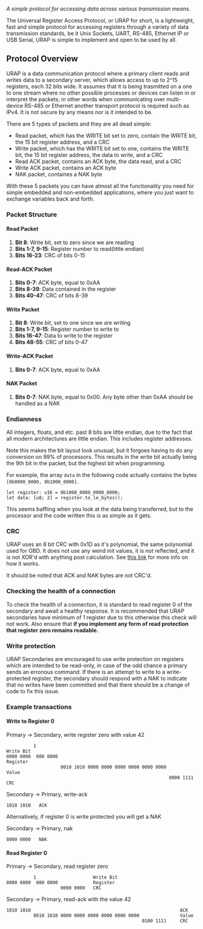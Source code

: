 *A simple protocol for accessing data across various transmission means.*

The Universal Register Access Protocol, or URAP for short, is a lightweight,
fast and simple protocol for accessing registers through a variety of data
transmission standards, be it Unix Sockets, UART, RS-485, Ethernet IP or USB
Serial, URAP is simple to implement and open to be used by all.

## Protocol Overview
URAP is a data communication protocol where a primary client reads and writes
data to a secondary server, which allows access to up to 2^15 registers, each
32 bits wide. It assumes that it is being trasmitted on a one to one stream
where no other possible processes or devices can listen in or interpret the
packets; in other words when communicating over multi-device RS-485 or Ethernet
another transport protocol is required such as IPv4. It is not secure by any
means nor is it intended to be.

There are 5 types of packets and they are all dead simple:

 * Read packet, which has the WRITE bit set to zero, contain the WRITE bit,
 the 15 bit register address, and a CRC
 * Write packet, which has the WRITE bit set to one, contains the WRITE bit,
 the 15 bit register address, the data to write, and a CRC
 * Read ACK packet, contains an ACK byte, the data read, and a CRC
 * Write ACK packet, contains an ACK byte
 * NAK packet, containes a NAK byte

With these 5 packets you can have almost all the functionality you need for
simple embedded and non-embedded applications, where you just want to exchange
variables back and forth.

### Packet Structure

#### Read Packet

 1. **Bit 8**: Write bit, set to zero since we are reading
 2. **Bits 1-7, 9-15**: Register number to read(little endian)
 3. **Bits 16-23**: CRC of bits 0-15

#### Read-ACK Packet

 1. **Bits 0-7**: ACK byte, equal to 0xAA
 2. **Bits 8-39**: Data contained in the register
 3. **Bits 40-47**: CRC of bits 8-39

#### Write Packet

 1. **Bit 8**: Write bit, set to one since we are writing
 2. **Bits 1-7, 9-15**: Register number to write to
 3. **Bits 16-47**: Data to write to the register
 3. **Bits 48-55**: CRC of bits 0-47

#### Write-ACK Packet

 1. **Bits 0-7**: ACK byte, equal to 0xAA

#### NAK Packet

 1. **Bits 0-7**: NAK byte, equal to 0x00. Any byte other than 0xAA should be
 handled as a NAK

### Endianness

All integers, floats, and etc. past 8 bits are little endian, due to the
fact that all modern architectures are little endian. This includes register
addresses.

Note this makes the bit layout look unusual, but it forgoes having to do any
conversion on 99% of processors. This results in the write bit actually
being the 9th bit in the packet, but the highest bit when programming.

For example, the array `data` in the following code actually contains the
bytes `[0b0000_0000, 0b1000_0000]`.

```
let register: u16 = 0b1000_0000_0000_0000;
let data: [u8; 2] = register.to_le_bytes();
```

This seems baffling when you look at the data being transferred, but to the
processor and the code written this is as simple as it gets.

### CRC

URAP uses an 8 bit CRC with 0x1D as it's polynomial, the same polynomial used
for OBD. It does not use any weird init values, it is not reflected, and it is
not XOR'd with anything post calculation. See
[this link](http://www.sunshine2k.de/articles/coding/crc/understanding_crc.html)
for more info on how it works.

It should be noted that ACK and NAK bytes are not CRC'd.

### Checking the health of a connection

To check the health of a connection, it is standard to read register 0 of the
secondary and await a healthy response. It is recommended that URAP secondaries
have minimum of 1 register due to this otherwise this check will not work. Also
ensure that **if you implement any form of read protection that register zero
remains readable.**

### Write protection

URAP Secondaries are encouraged to use write protection on registers which are
intended to be read-only, in case of the odd chance a primary sends an erronous
command. If there is an attempt to write to a write-protected register, the
secondary should respond with a NAK to indicate that no writes have been
committed and that there should be a change of code to fix this issue.

### Example transactions

#### Write to Register 0

Primary -> Secondary, write register zero with value 42
```
          1                                                             Write Bit
0000 0000  000 0000                                                     Register
                    0010 1010 0000 0000 0000 0000 0000 0000             Value
                                                            0000 1111   CRC
```

Secondary -> Primary, write-ack
```
1010 1010   ACK
```

Alternatively, if register 0 is write protected you will get a NAK


Secondary -> Primary, nak

```
0000 0000   NAK
```

#### Read Register 0

Primary -> Secondary, read register zero
```
          1                     Write Bit
0000 0000  000 0000             Register
                    0000 0000   CRC
```

Secondary -> Primary, read-ack with the value 42
```
1010 1010                                                       ACK
          0010 1010 0000 0000 0000 0000 0000 0000               Value
                                                  0100 1111     CRC
```
